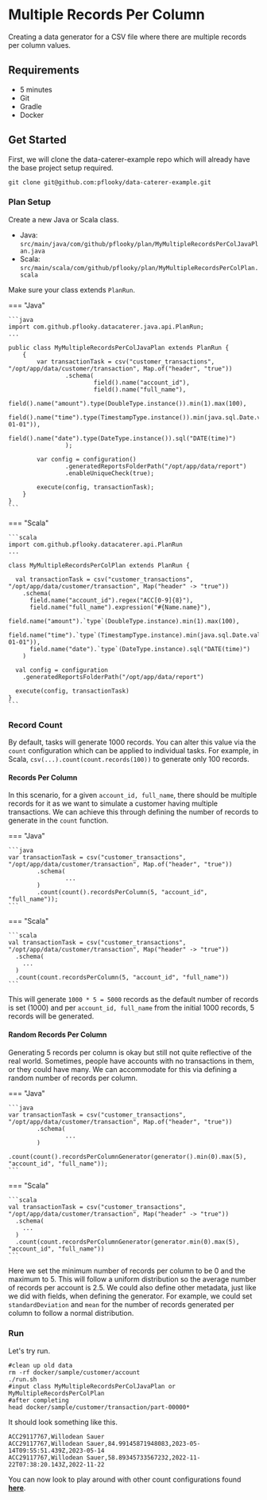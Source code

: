 # Multiple Records Per Column

Creating a data generator for a CSV file where there are multiple records per column values.

## Requirements

- 5 minutes
- Git
- Gradle
- Docker

## Get Started

First, we will clone the data-caterer-example repo which will already have the base project setup required.

```shell
git clone git@github.com:pflooky/data-caterer-example.git
```

### Plan Setup

Create a new Java or Scala class.

- Java: `src/main/java/com/github/pflooky/plan/MyMultipleRecordsPerColJavaPlan.java`
- Scala: `src/main/scala/com/github/pflooky/plan/MyMultipleRecordsPerColPlan.scala`

Make sure your class extends `PlanRun`.

=== "Java"

    ```java
    import com.github.pflooky.datacaterer.java.api.PlanRun;
    ...
    
    public class MyMultipleRecordsPerColJavaPlan extends PlanRun {
        {
            var transactionTask = csv("customer_transactions", "/opt/app/data/customer/transaction", Map.of("header", "true"))
                    .schema(
                            field().name("account_id"),
                            field().name("full_name"),
                            field().name("amount").type(DoubleType.instance()).min(1).max(100),
                            field().name("time").type(TimestampType.instance()).min(java.sql.Date.valueOf("2022-01-01")),
                            field().name("date").type(DateType.instance()).sql("DATE(time)")
                    );
    
            var config = configuration()
                    .generatedReportsFolderPath("/opt/app/data/report")
                    .enableUniqueCheck(true);
    
            execute(config, transactionTask);
        }
    }
    ```

=== "Scala"

    ```scala
    import com.github.pflooky.datacaterer.api.PlanRun
    ...
    
    class MyMultipleRecordsPerColPlan extends PlanRun {

      val transactionTask = csv("customer_transactions", "/opt/app/data/customer/transaction", Map("header" -> "true"))
        .schema(
          field.name("account_id").regex("ACC[0-9]{8}"), 
          field.name("full_name").expression("#{Name.name}"), 
          field.name("amount").`type`(DoubleType.instance).min(1).max(100),
          field.name("time").`type`(TimestampType.instance).min(java.sql.Date.valueOf("2022-01-01")), 
          field.name("date").`type`(DateType.instance).sql("DATE(time)")
        )
    
      val config = configuration
        .generatedReportsFolderPath("/opt/app/data/report")
    
      execute(config, transactionTask)
    }
    ```

### Record Count

By default, tasks will generate 1000 records. You can alter this value via the `count` configuration which can be
applied to individual tasks. For example, in Scala, `csv(...).count(count.records(100))` to generate only 100 records.

#### Records Per Column

In this scenario, for a given `account_id, full_name`, there should be multiple records for it as we want to simulate a
customer having multiple transactions. We can achieve this through defining the number of records to generate in
the `count` function.

=== "Java"

    ```java
    var transactionTask = csv("customer_transactions", "/opt/app/data/customer/transaction", Map.of("header", "true"))
            .schema(
                    ...
            )
            .count(count().recordsPerColumn(5, "account_id", "full_name"));
    ```

=== "Scala"

    ```scala
    val transactionTask = csv("customer_transactions", "/opt/app/data/customer/transaction", Map("header" -> "true"))
      .schema(
        ...
      )
      .count(count.recordsPerColumn(5, "account_id", "full_name"))
    ```

This will generate `1000 * 5 = 5000` records as the default number of records is set (1000) and
per `account_id, full_name` from the initial 1000 records, 5 records will be generated.

#### Random Records Per Column

Generating 5 records per column is okay but still not quite reflective of the real world. Sometimes, people have
accounts with no transactions in them, or they could have many. We can accommodate for this via defining a random number
of records per column.

=== "Java"

    ```java
    var transactionTask = csv("customer_transactions", "/opt/app/data/customer/transaction", Map.of("header", "true"))
            .schema(
                    ...
            )
            .count(count().recordsPerColumnGenerator(generator().min(0).max(5), "account_id", "full_name"));
    ```

=== "Scala"

    ```scala
    val transactionTask = csv("customer_transactions", "/opt/app/data/customer/transaction", Map("header" -> "true"))
      .schema(
        ...
      )
      .count(count.recordsPerColumnGenerator(generator.min(0).max(5), "account_id", "full_name"))
    ```

Here we set the minimum number of records per column to be 0 and the maximum to 5. This will follow a uniform
distribution so the average number of records per account is 2.5. We could also define other metadata,
just like we did with fields, when defining the generator. For example, we could set `standardDeviation` and `mean` for
the number of records generated per column to follow a normal distribution.

### Run

Let's try run.

```shell
#clean up old data
rm -rf docker/sample/customer/account
./run.sh
#input class MyMultipleRecordsPerColJavaPlan or MyMultipleRecordsPerColPlan
#after completing
head docker/sample/customer/transaction/part-00000*
```

It should look something like this.

```shell
ACC29117767,Willodean Sauer
ACC29117767,Willodean Sauer,84.99145871948083,2023-05-14T09:55:51.439Z,2023-05-14
ACC29117767,Willodean Sauer,58.89345733567232,2022-11-22T07:38:20.143Z,2022-11-22
```

You can now look to play around with other count configurations found [**here**](../../generator/count.md).

